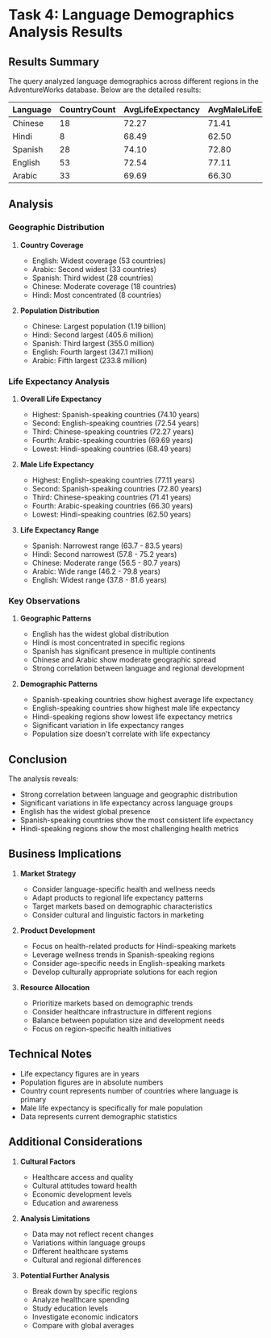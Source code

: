 # Task 4: Language Demographics Analysis Results

## Results Summary
The query analyzed language demographics across different regions in the AdventureWorks database. Below are the detailed results:

| Language | CountryCount | AvgLifeExpectancy | AvgMaleLifeExpectancy | MinLifeExpectancy | MaxLifeExpectancy | TotalPopulation |
|----------|--------------|-------------------|----------------------|-------------------|-------------------|-----------------|
| Chinese | 18 | 72.27 | 71.41 | 56.5 | 80.7 | 1,191,843,539 |
| Hindi | 8 | 68.49 | 62.50 | 57.8 | 75.2 | 405,633,070 |
| Spanish | 28 | 74.10 | 72.80 | 63.7 | 83.5 | 355,029,462 |
| English | 53 | 72.54 | 77.11 | 37.8 | 81.6 | 347,077,867 |
| Arabic | 33 | 69.69 | 66.30 | 46.2 | 79.8 | 233,839,239 |

## Analysis

### Geographic Distribution
1. **Country Coverage**
   - English: Widest coverage (53 countries)
   - Arabic: Second widest (33 countries)
   - Spanish: Third widest (28 countries)
   - Chinese: Moderate coverage (18 countries)
   - Hindi: Most concentrated (8 countries)

2. **Population Distribution**
   - Chinese: Largest population (1.19 billion)
   - Hindi: Second largest (405.6 million)
   - Spanish: Third largest (355.0 million)
   - English: Fourth largest (347.1 million)
   - Arabic: Fifth largest (233.8 million)

### Life Expectancy Analysis
1. **Overall Life Expectancy**
   - Highest: Spanish-speaking countries (74.10 years)
   - Second: English-speaking countries (72.54 years)
   - Third: Chinese-speaking countries (72.27 years)
   - Fourth: Arabic-speaking countries (69.69 years)
   - Lowest: Hindi-speaking countries (68.49 years)

2. **Male Life Expectancy**
   - Highest: English-speaking countries (77.11 years)
   - Second: Spanish-speaking countries (72.80 years)
   - Third: Chinese-speaking countries (71.41 years)
   - Fourth: Arabic-speaking countries (66.30 years)
   - Lowest: Hindi-speaking countries (62.50 years)

3. **Life Expectancy Range**
   - Spanish: Narrowest range (63.7 - 83.5 years)
   - Hindi: Second narrowest (57.8 - 75.2 years)
   - Chinese: Moderate range (56.5 - 80.7 years)
   - Arabic: Wide range (46.2 - 79.8 years)
   - English: Widest range (37.8 - 81.6 years)

### Key Observations
1. **Geographic Patterns**
   - English has the widest global distribution
   - Hindi is most concentrated in specific regions
   - Spanish has significant presence in multiple continents
   - Chinese and Arabic show moderate geographic spread
   - Strong correlation between language and regional development

2. **Demographic Patterns**
   - Spanish-speaking countries show highest average life expectancy
   - English-speaking countries show highest male life expectancy
   - Hindi-speaking regions show lowest life expectancy metrics
   - Significant variation in life expectancy ranges
   - Population size doesn't correlate with life expectancy

## Conclusion
The analysis reveals:
- Strong correlation between language and geographic distribution
- Significant variations in life expectancy across language groups
- English has the widest global presence
- Spanish-speaking countries show the most consistent life expectancy
- Hindi-speaking regions show the most challenging health metrics

## Business Implications
1. **Market Strategy**
   - Consider language-specific health and wellness needs
   - Adapt products to regional life expectancy patterns
   - Target markets based on demographic characteristics
   - Consider cultural and linguistic factors in marketing

2. **Product Development**
   - Focus on health-related products for Hindi-speaking markets
   - Leverage wellness trends in Spanish-speaking regions
   - Consider age-specific needs in English-speaking markets
   - Develop culturally appropriate solutions for each region

3. **Resource Allocation**
   - Prioritize markets based on demographic trends
   - Consider healthcare infrastructure in different regions
   - Balance between population size and development needs
   - Focus on region-specific health initiatives

## Technical Notes
- Life expectancy figures are in years
- Population figures are in absolute numbers
- Country count represents number of countries where language is primary
- Male life expectancy is specifically for male population
- Data represents current demographic statistics

## Additional Considerations
1. **Cultural Factors**
   - Healthcare access and quality
   - Cultural attitudes toward health
   - Economic development levels
   - Education and awareness

2. **Analysis Limitations**
   - Data may not reflect recent changes
   - Variations within language groups
   - Different healthcare systems
   - Cultural and regional differences

3. **Potential Further Analysis**
   - Break down by specific regions
   - Analyze healthcare spending
   - Study education levels
   - Investigate economic indicators
   - Compare with global averages 